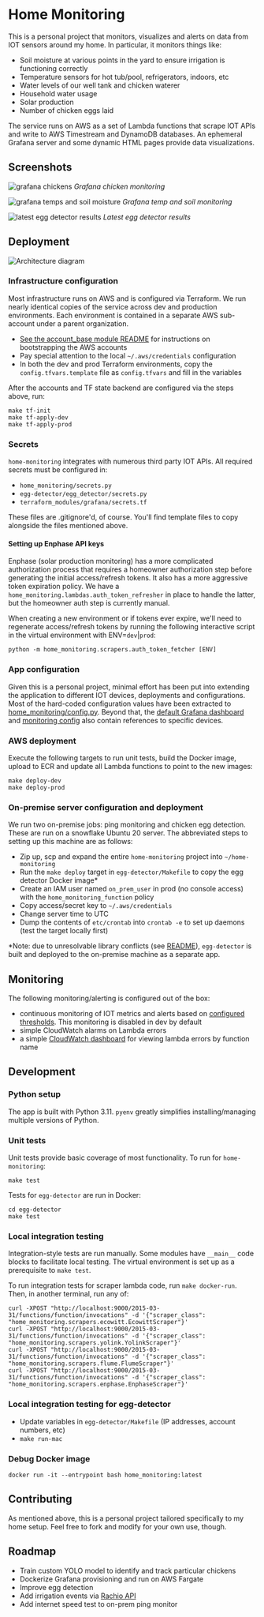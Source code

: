 # Home Monitoring

This is a personal project that monitors, visualizes and alerts on data from IOT sensors around my
home. In particular, it monitors things like:

- Soil moisture at various points in the yard to ensure irrigation is functioning correctly
- Temperature sensors for hot tub/pool, refrigerators, indoors, etc
- Water levels of our well tank and chicken waterer
- Household water usage
- Solar production
- Number of chicken eggs laid

The service runs on AWS as a set of Lambda functions that scrape IOT APIs and write to AWS
Timestream and DynamoDB databases. An ephemeral Grafana server and some dynamic HTML pages provide
data visualizations.

## Screenshots

![grafana chickens](screenshots/grafana_chickens.png)
*Grafana chicken monitoring*

![grafana temps and soil moisture](screenshots/grafana_temps_and_soil_moisture.png)
*Grafana temp and soil monitoring*

![latest egg detector results](screenshots/latest_egg_detector_results.png)
*Latest egg detector results*

## Deployment

![Architecture diagram](screenshots/home_monitoring_architecture.png)

### Infrastructure configuration

Most infrastructure runs on AWS and is configured via Terraform. We run nearly
identical copies of the service across dev and production environments. Each
environment is contained in a separate AWS sub-account under a parent organization.

- [See the account_base module README](terraform_modules/account_base/README.md)
  for instructions on bootstrapping the AWS accounts
- Pay special attention to the local `~/.aws/credentials` configuration
- In both the dev and prod Terraform environments, copy the `config.tfvars.template`
  file as `config.tfvars` and fill in the variables

After the accounts and TF state backend are configured via the steps above, run:

```
make tf-init
make tf-apply-dev
make tf-apply-prod
```

### Secrets

`home-monitoring` integrates with numerous third party IOT APIs. All required secrets
must be configured in:

- `home_monitoring/secrets.py`
- `egg-detector/egg_detector/secrets.py`
- `terraform_modules/grafana/secrets.tf`

These files are .gitignore'd, of course. You'll find template files to copy alongside the
files mentioned above.

#### Setting up Enphase API keys

Enphase (solar production monitoring) has a more complicated authorization process that requires a
homeowner authorization step before generating the initial access/refresh tokens. It also has a more
aggressive token expiration policy. We have a `home_monitoring.lambdas.auth_token_refresher` in
place to handle the latter, but the homeowner auth step is currently manual.

When creating a new environment or if tokens ever expire, we'll need to regenerate access/refresh
tokens by running the following interactive script in the virtual environment with ENV=`dev`|`prod`:

```
python -m home_monitoring.scrapers.auth_token_fetcher [ENV]
```

### App configuration

Given this is a personal project, minimal effort has been put into extending the
application to different IOT devices, deployments and configurations. Most of the hard-coded
configuration values have been extracted to [home_monitoring/config.py](home_monitoring/config.py).
Beyond that, the [default Grafana dashboard](dashboards/main_dashboard.json)
and [monitoring config](home_monitoring/monitoring/configs.py) also
contain references to specific devices.

### AWS deployment

Execute the following targets to run unit tests, build the Docker image, upload to ECR and update
all Lambda functions to point to the new images:

```
make deploy-dev
make deploy-prod
```

### On-premise server configuration and deployment

We run two on-premise jobs: ping monitoring and chicken egg detection. These are run
on a snowflake Ubuntu 20 server. The abbreviated steps to setting up this machine are
as follows:

- Zip up, scp and expand the entire `home-monitoring` project into `~/home-monitoring`
- Run the `make deploy` target in `egg-detector/Makefile` to copy the egg detector Docker image*
- Create an IAM user named `on_prem_user` in prod (no console access) with
  the `home_monitoring_function` policy
- Copy access/secret key to `~/.aws/credentials`
- Change server time to UTC
- Dump the contents of `etc/crontab` into `crontab -e` to set up daemons (test the target locally
  first)

*Note: due to unresolvable library conflicts (see [README](egg-detector/README.md)),
`egg-detector` is built and deployed to the on-premise machine as a separate app.

## Monitoring

The following monitoring/alerting is configured out of the box:

- continuous monitoring of IOT metrics and alerts based on
  [configured thresholds](home_monitoring/monitoring/configs.py). This monitoring
  is disabled in dev by default
- simple CloudWatch alarms on Lambda errors
- a simple [CloudWatch dashboard](terraform_modules/lambdas/dashboards.tf)
  for viewing lambda errors by function name

## Development

### Python setup

The app is built with Python 3.11. `pyenv` greatly simplifies installing/managing multiple versions
of Python.

### Unit tests

Unit tests provide basic coverage of most functionality. To run for `home-monitoring`:

```
make test
```

Tests for `egg-detector` are run in Docker:

```
cd egg-detector
make test
```

### Local integration testing

Integration-style tests are run manually. Some modules have `__main__` code blocks to facilitate
local testing. The virtual environment is set up as a prerequisite to `make test`.

To run integration tests for scraper lambda code, run `make docker-run`. Then, in another terminal,
run any of:

```
curl -XPOST "http://localhost:9000/2015-03-31/functions/function/invocations" -d '{"scraper_class": "home_monitoring.scrapers.ecowitt.EcowittScraper"}'
curl -XPOST "http://localhost:9000/2015-03-31/functions/function/invocations" -d '{"scraper_class": "home_monitoring.scrapers.yolink.YolinkScraper"}'
curl -XPOST "http://localhost:9000/2015-03-31/functions/function/invocations" -d '{"scraper_class": "home_monitoring.scrapers.flume.FlumeScraper"}'
curl -XPOST "http://localhost:9000/2015-03-31/functions/function/invocations" -d '{"scraper_class": "home_monitoring.scrapers.enphase.EnphaseScraper"}'
```

### Local integration testing for egg-detector

- Update variables in `egg-detector/Makefile` (IP addresses, account numbers, etc)
- `make run-mac`

### Debug Docker image

```
docker run -it --entrypoint bash home_monitoring:latest
```

## Contributing

As mentioned above, this is a personal project tailored specifically to my home setup. Feel free to
fork and modify for your own use, though.

## Roadmap

- Train custom YOLO model to identify and track particular chickens
- Dockerize Grafana provisioning and run on AWS Fargate
- Improve egg detection
- Add irrigation events via [Rachio API](https://rachio.readme.io/reference/getting-started)
- Add internet speed test to on-prem ping monitor
